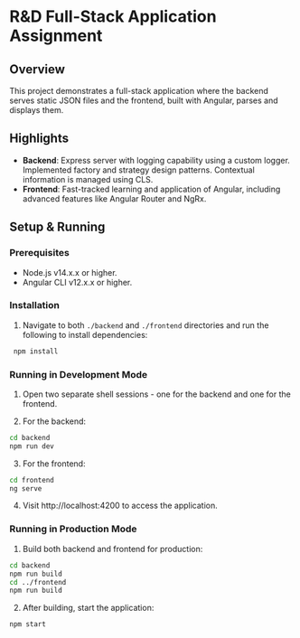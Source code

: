 # R&D Full-Stack Application Assignment

## Overview

This project demonstrates a full-stack application where the backend serves static JSON files and the frontend, built with Angular, parses and displays them.

## Highlights
- **Backend**: Express server with logging capability using a custom logger. Implemented factory and strategy design patterns. Contextual information is managed using CLS.
- **Frontend**: Fast-tracked learning and application of Angular, including advanced features like Angular Router and NgRx.

## Setup & Running

### Prerequisites
- Node.js v14.x.x or higher.
- Angular CLI v12.x.x or higher.

### Installation
1. Navigate to both `./backend` and `./frontend` directories and run the following to install dependencies:
  ```bash
   npm install
  ```

### Running in Development Mode
1. Open two separate shell sessions - one for the backend and one for the frontend.

2. For the backend:
  ```bash
  cd backend
  npm run dev
  ```
3. For the frontend:
  ```bash
  cd frontend
  ng serve
  ```
4. Visit http://localhost:4200 to access the application.

### Running in Production Mode

1. Build both backend and frontend for production:
```bash
cd backend
npm run build
cd ../frontend
npm run build
```

2. After building, start the application:
```bash
npm start
```



